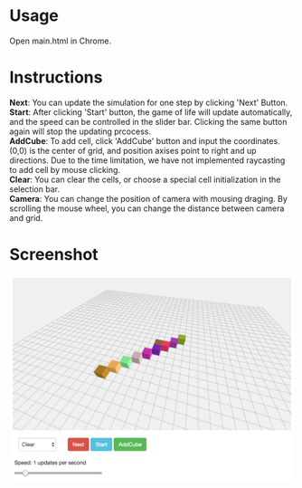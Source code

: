 # Usage
Open main.html in Chrome.
# Instructions
**Next**: You can update the simulation for one step by clicking 'Next' Button.<br>
**Start**: After clicking 'Start' button, the game of life will update automatically, and the speed can be controlled in the slider bar. Clicking the same button again will stop the updating prcocess.<br>
**AddCube**: To add cell, click 'AddCube' button and input the coordinates.(0,0) is the center of grid, and position axises point to right and up directions. Due to the time limitation, we have not implemented raycasting to add cell by mouse clicking. <br>
**Clear**: You can clear the cells, or choose a special cell initialization in the selection bar.<br>
**Camera**: You can change the position of camera with mousing draging. By scrolling the mouse wheel, you can change the distance between camera and grid.
# Screenshot
![Demo1](https://github.com/ChaunceyKiwi/GameOfLife/blob/master/demo1.jpg)
